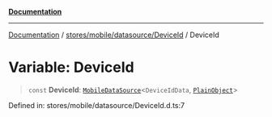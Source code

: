[**Documentation**](../../../../../index.md)

***

[Documentation](../../../../../index.md) / [stores/mobile/datasource/DeviceId](../index.md) / DeviceId

# Variable: DeviceId

> `const` **DeviceId**: [`MobileDataSource`](../../../api/MobileDataSource/interfaces/MobileDataSource.md)\<`DeviceIdData`, [`PlainObject`](../../../../../perspective-client/type-aliases/PlainObject.md)\>

Defined in: stores/mobile/datasource/DeviceId.d.ts:7
